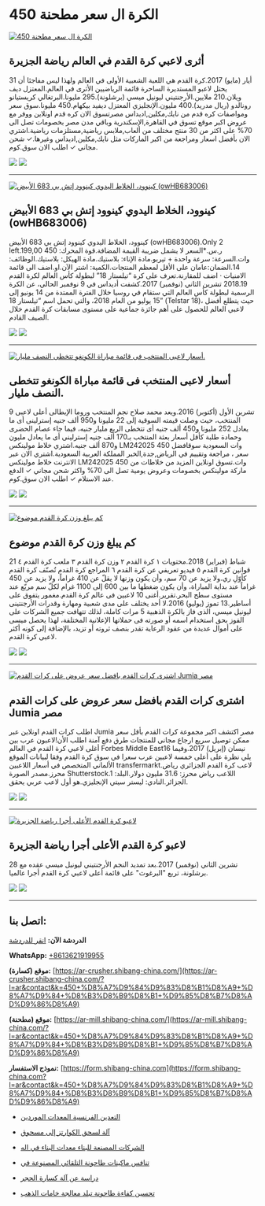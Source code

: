 # 450 الكرة ال سعر مطحنة

<a href="https://swt.shibang-china.com/?l=ar&img&k=450+%D8%A7%D9%84%D9%83%D8%B1%D8%A9+%D8%A7%D9%84+%D8%B3%D8%B9%D8%B1+%D9%85%D8%B7%D8%AD%D9%86%D8%A9" target="_blank">![450 الكرة ال سعر مطحنة](http://static.shibang-china.com/all-800x300/567.jpg)</a>

## أثرى لاعبي كرة القدم في العالم رياضة الجزيرة
31 أيار (مايو) 2017.كرة القدم هي اللعبة الشعبية الأولى في العالم ولهذا ليس مفاجئا أن يحتل لاعبو المستديرة الساحرة قائمة الرياضيين الأثرى في العالم.المعتزل ديف ويلان.210 ملايين.الأرجنتيني ليونيل ميسي (برشلونة).295 مليونا.البرتغالي كريستيانو رونالدو (ريال مدريد).400 مليون.الإنجليزي المعتزل ديفيد بيكهام.450 مليونا.سوق سعر ومواصفات كره قدم من نايك,مكلين,اديداس مصرتسوق الان كره قدم اونلاين ووفر مع عروض اكبر موقع تسوق في القاهرة,الإسكندرية وباقي مدن مصر بخصومات تصل الى 70% على اكثر من 30 منتج مختلف من ألعاب,ملابس رياضية,مستلزمات رياضية.اشتري الان بأفضل اسعار ومراجعة من اكبر الماركات مثل نايك,مكلين,اديداس وغيرها.✓ شحن مجاني ✓ اطلب الان سوق.كوم.


<a href="https://whatsapp.shibangsoft.com/WhatsApp.php" target="_blank" title="WhatsApp">![](http://static.shibang-china.com/icon/whatsapp.png)</a> <a href="https://swt.shibang-china.com/?l=ar&icon&k=450+%D8%A7%D9%84%D9%83%D8%B1%D8%A9+%D8%A7%D9%84+%D8%B3%D8%B9%D8%B1+%D9%85%D8%B7%D8%AD%D9%86%D8%A9" target="_blank">![](http://static.shibang-china.com/icon/chat-ar.png)</a>

---

<a href="https://swt.shibang-china.com/?l=ar&img&k=450+%D8%A7%D9%84%D9%83%D8%B1%D8%A9+%D8%A7%D9%84+%D8%B3%D8%B9%D8%B1+%D9%85%D8%B7%D8%AD%D9%86%D8%A9" target="_blank">![كينوود، الخلاط اليدوي كينوود إتش بي 683 الأبيض (owHB683006)](http://static.shibang-china.com/all-800x300/621.jpg)</a>

## كينوود، الخلاط اليدوي كينوود إتش بي 683 الأبيض (owHB683006)
كينوود، الخلاط اليدوي كينوود إتش بي 683 الأبيض (owHB683006).Only 2 left.199,00 ر.س.*السعر لا يشمل ضريبة القيمة المضافة.قوة المحرك: 450 وات.السرعة: سرعة واحدة + تيربو.مادة الإناء: بلاستيك.مادة الهيكل: بلاستيك.الوظائف: 14.الضمان:عامان على الأقل لمعظم المنتجات.الكمية: اشتر الآن.او.اضف الى قائمة الامنيات &middot; اضف للمقارنة.تعرف على كرة “تيلستار 18” لبطولة كأس العالم لكرة القدم 2018.19 تشرين الثاني (نوفمبر) 2017.كشفت أديداس في 9 نوفمبر الحالي، عن الكرة الرسمية لبطولة كأس العالم التي ستقام في روسيا خلال الفترة الممتدة من 14 يونيو إلى 15 يوليو من العام 2018، والتي تحمل اسم “تيلستار 18” (Telstar 18)، حيث يتطلع أفضل لاعبي العالم للحصول على أهم جائزة جماعية على مستوى مسابقات كرة القدم خلال الصيف القادم.


<a href="https://whatsapp.shibangsoft.com/WhatsApp.php" target="_blank" title="WhatsApp">![](http://static.shibang-china.com/icon/whatsapp.png)</a> <a href="https://swt.shibang-china.com/?l=ar&icon&k=450+%D8%A7%D9%84%D9%83%D8%B1%D8%A9+%D8%A7%D9%84+%D8%B3%D8%B9%D8%B1+%D9%85%D8%B7%D8%AD%D9%86%D8%A9" target="_blank">![](http://static.shibang-china.com/icon/chat-ar.png)</a>

---

<a href="https://swt.shibang-china.com/?l=ar&img&k=450+%D8%A7%D9%84%D9%83%D8%B1%D8%A9+%D8%A7%D9%84+%D8%B3%D8%B9%D8%B1+%D9%85%D8%B7%D8%AD%D9%86%D8%A9" target="_blank">![أسعار لاعبى المنتخب فى قائمة مباراة الكونغو تتخطى النصف مليار.](http://static.shibang-china.com/all-800x300/1062.jpg)</a>

## أسعار لاعبى المنتخب فى قائمة مباراة الكونغو تتخطى النصف مليار.
9 تشرين الأول (أكتوبر) 2016.ويعد محمد صلاح نجم المنتخب وروما الإيطالى أعلى لاعبى المنتخب، حيث وصلت قيمته السوقية إلى 22 مليونا و950 ألف جنيه إسترلينى أى ما يعادل 252 مليونا و450 ألف جنيه أى تتخطى الربع مليار جنيه، فيما جاء عصام الحضرى وحمادة طلبة كأقل أسعار بعثة المنتخب بـ170 ألف جنيه إسترلينى أى ما يعادل مليون و870 ألف جنيه.اشتري خلاط مولينكس LM242025 450 وات السعودية سوقافضل سعر ، مراجعة وتقييم في الرياض,جدة,الخبر المملكة العربية السعودية.اشتري الان عبر الانترنت خلاط مولينكس LM242025 450 وات.تسوق اونلاين المزيد من خلاطات من ماركة مولينكس بخصومات وعروض يومية تصل الى 70% واكثر شحن مجاني ✓ الدفع عند الاستلام ✓ اطلب الان سوق.كوم.


<a href="https://whatsapp.shibangsoft.com/WhatsApp.php" target="_blank" title="WhatsApp">![](http://static.shibang-china.com/icon/whatsapp.png)</a> <a href="https://swt.shibang-china.com/?l=ar&icon&k=450+%D8%A7%D9%84%D9%83%D8%B1%D8%A9+%D8%A7%D9%84+%D8%B3%D8%B9%D8%B1+%D9%85%D8%B7%D8%AD%D9%86%D8%A9" target="_blank">![](http://static.shibang-china.com/icon/chat-ar.png)</a>

---

<a href="https://swt.shibang-china.com/?l=ar&img&k=450+%D8%A7%D9%84%D9%83%D8%B1%D8%A9+%D8%A7%D9%84+%D8%B3%D8%B9%D8%B1+%D9%85%D8%B7%D8%AD%D9%86%D8%A9" target="_blank">![كم يبلغ وزن كرة القدم موضوع](http://static.shibang-china.com/all-800x300/16.jpg)</a>

## كم يبلغ وزن كرة القدم موضوع
21 شباط (فبراير) 2018.محتويات ١ كرة القدم ٢ وزن كرة القدم ٣ ملعب كرة القدم ٤ قوانين كرة القدم ٥ فيديو تعريفي عن كرة القدم ٦ المراجع كرة القدم تُصنّف كرة القدم كأوّلِ ري.ولا يزيد عن 70 سم، وأن يكون وزنها لا يقلّ عن 410 غراماً، ولا يزيد عن 450 غراماً عند بداية المباراة، وأن يكون ضغطها ما بين 600 إلى 1100 غرام لكلّ سم مربّع عند مستوى سطح البحر.تقرير.أغنى 10 لاعبين فى عالم كرة القدم.مغمور يتفوق على أساطير.13 تموز (يوليو) 2016.لا أحد يختلف على مدى شعبية ومهارة وقدرات الأرجنتينى ليونيل ميسي، الذى فاز بالكرة الذهبية 5 مرات كاملة، لذلك تتهافت جميع الشركات على الفوز بحق استخدام اسمه أو صورته فى حملاتها الإعلانية المختلفة، لهذا يحصل ميسى على أموال عديدة من عقود الرعاية تقدر بنصف ثروته أو تزيد، بالإضافة إلى كونه أكثر لاعبى كرة القدم.


<a href="https://whatsapp.shibangsoft.com/WhatsApp.php" target="_blank" title="WhatsApp">![](http://static.shibang-china.com/icon/whatsapp.png)</a> <a href="https://swt.shibang-china.com/?l=ar&icon&k=450+%D8%A7%D9%84%D9%83%D8%B1%D8%A9+%D8%A7%D9%84+%D8%B3%D8%B9%D8%B1+%D9%85%D8%B7%D8%AD%D9%86%D8%A9" target="_blank">![](http://static.shibang-china.com/icon/chat-ar.png)</a>

---

<a href="https://swt.shibang-china.com/?l=ar&img&k=450+%D8%A7%D9%84%D9%83%D8%B1%D8%A9+%D8%A7%D9%84+%D8%B3%D8%B9%D8%B1+%D9%85%D8%B7%D8%AD%D9%86%D8%A9" target="_blank">![اشترى كرات القدم بافضل سعر عروض على كرات القدم Jumia مصر](http://static.shibang-china.com/all-800x300/1408.jpg)</a>

## اشترى كرات القدم بافضل سعر عروض على كرات القدم Jumia مصر
اطلب كرات القدم اونلاين عبر Jumia مصر اكتشف اكبر مجموعة كرات القدم بأقل سعر ممكن توصيل سريع ارجاع مجانى للمنتجات طرق دفع آمنة اطلب الأن!لاعبون عرب بين أغلى لاعبي كرة القدم في العالم Forbes Middle East16 نيسان (إبريل) 2017.وفيما يلي نظرة على أعلى خمسة لاعبين عرب سعرا في سوق كرة القدم وفقا لبيانات الموقع الألماني المتخصص في أسعار اللاعبين transfermarkt.لاعب كرة القدم الجزائري رياض محرز.مصدر الصورة Shutterstock.1 اللاعب رياض محرز: 31.6 مليون دولار.البلد: الجزائر.النادي: ليستر سيتي الإنجليزي.هو أول لاعب عربي يحقق.


<a href="https://whatsapp.shibangsoft.com/WhatsApp.php" target="_blank" title="WhatsApp">![](http://static.shibang-china.com/icon/whatsapp.png)</a> <a href="https://swt.shibang-china.com/?l=ar&icon&k=450+%D8%A7%D9%84%D9%83%D8%B1%D8%A9+%D8%A7%D9%84+%D8%B3%D8%B9%D8%B1+%D9%85%D8%B7%D8%AD%D9%86%D8%A9" target="_blank">![](http://static.shibang-china.com/icon/chat-ar.png)</a>

---

<a href="https://swt.shibang-china.com/?l=ar&img&k=450+%D8%A7%D9%84%D9%83%D8%B1%D8%A9+%D8%A7%D9%84+%D8%B3%D8%B9%D8%B1+%D9%85%D8%B7%D8%AD%D9%86%D8%A9" target="_blank">![لاعبو كرة القدم الأعلى أجرا رياضة الجزيرة](http://static.shibang-china.com/all-800x300/610.jpg)</a>

## لاعبو كرة القدم الأعلى أجرا رياضة الجزيرة
28 تشرين الثاني (نوفمبر) 2017.بعد تمديد النجم الأرجنتيني ليونيل ميسي عقده مع برشلونة، تربع &quot;البرغوث&quot; على قائمة أعلى لاعبي كرة القدم أجرا عالميا.

<a href="https://whatsapp.shibangsoft.com/WhatsApp.php" target="_blank" title="WhatsApp">![](http://static.shibang-china.com/icon/whatsapp.png)</a> <a href="https://swt.shibang-china.com/?l=ar&icon&k=450+%D8%A7%D9%84%D9%83%D8%B1%D8%A9+%D8%A7%D9%84+%D8%B3%D8%B9%D8%B1+%D9%85%D8%B7%D8%AD%D9%86%D8%A9" target="_blank">![](http://static.shibang-china.com/icon/chat-ar.png)</a>

---
## اتصل بنا:

**الدردشة الآن:** [انقر للدردشة](https://swt.shibang-china.com?l=ar&contact&k=450+%D8%A7%D9%84%D9%83%D8%B1%D8%A9+%D8%A7%D9%84+%D8%B3%D8%B9%D8%B1+%D9%85%D8%B7%D8%AD%D9%86%D8%A9)

**WhatsApp:**  [+8613621919955](https://whatsapp.shibangsoft.com/WhatsApp.php)

**موقع (كسارة):** [https://ar-crusher.shibang-china.com/](https://ar-crusher.shibang-china.com/?l=ar&contact&k=450+%D8%A7%D9%84%D9%83%D8%B1%D8%A9+%D8%A7%D9%84+%D8%B3%D8%B9%D8%B1+%D9%85%D8%B7%D8%AD%D9%86%D8%A9)

**موقع (مطحنة):** [https://ar-mill.shibang-china.com/](https://ar-mill.shibang-china.com/?l=ar&contact&k=450+%D8%A7%D9%84%D9%83%D8%B1%D8%A9+%D8%A7%D9%84+%D8%B3%D8%B9%D8%B1+%D9%85%D8%B7%D8%AD%D9%86%D8%A9)

**نموذج الاستفسار:** [https://form.shibang-china.com](https://form.shibang-china.com?l=ar&contact&k=450+%D8%A7%D9%84%D9%83%D8%B1%D8%A9+%D8%A7%D9%84+%D8%B3%D8%B9%D8%B1+%D9%85%D8%B7%D8%AD%D9%86%D8%A9)

* [التعدين الفرنسية المعدات الموردين](../29/%D8%A7%D9%84%D8%AA%D8%B9%D8%AF%D9%8A%D9%86%20%D8%A7%D9%84%D9%81%D8%B1%D9%86%D8%B3%D9%8A%D8%A9%20%D8%A7%D9%84%D9%85%D8%B9%D8%AF%D8%A7%D8%AA%20%D8%A7%D9%84%D9%85%D9%88%D8%B1%D8%AF%D9%8A%D9%86.md)

* [آلة لسحق الكوارتز إلى مسحوق](../29/%D8%A2%D9%84%D8%A9%20%D9%84%D8%B3%D8%AD%D9%82%20%D8%A7%D9%84%D9%83%D9%88%D8%A7%D8%B1%D8%AA%D8%B2%20%D8%A5%D9%84%D9%89%20%D9%85%D8%B3%D8%AD%D9%88%D9%82.md)

* [الشركات المصنعة للبناء معدات البناء في اله](../26/%D8%A7%D9%84%D8%B4%D8%B1%D9%83%D8%A7%D8%AA%20%D8%A7%D9%84%D9%85%D8%B5%D9%86%D8%B9%D8%A9%20%D9%84%D9%84%D8%A8%D9%86%D8%A7%D8%A1%20%D9%85%D8%B9%D8%AF%D8%A7%D8%AA%20%D8%A7%D9%84%D8%A8%D9%86%D8%A7%D8%A1%20%D9%81%D9%8A%20%D8%A7%D9%84%D9%87.md)

* [تنافس ماكينات طاحونة التلقائي المصنوعة في](../26/%D8%AA%D9%86%D8%A7%D9%81%D8%B3%20%D9%85%D8%A7%D9%83%D9%8A%D9%86%D8%A7%D8%AA%20%D8%B7%D8%A7%D8%AD%D9%88%D9%86%D8%A9%20%D8%A7%D9%84%D8%AA%D9%84%D9%82%D8%A7%D8%A6%D9%8A%20%D8%A7%D9%84%D9%85%D8%B5%D9%86%D9%88%D8%B9%D8%A9%20%D9%81%D9%8A.md)

* [دراسة عن آلة كسارة الحجر](../28/%D8%AF%D8%B1%D8%A7%D8%B3%D8%A9%20%D8%B9%D9%86%20%D8%A2%D9%84%D8%A9%20%D9%83%D8%B3%D8%A7%D8%B1%D8%A9%20%D8%A7%D9%84%D8%AD%D8%AC%D8%B1.md)

* [تحسين كفاءة طاحونة تبلد معالجة خامات الذهب](../29/%D8%AA%D8%AD%D8%B3%D9%8A%D9%86%20%D9%83%D9%81%D8%A7%D8%A1%D8%A9%20%D8%B7%D8%A7%D8%AD%D9%88%D9%86%D8%A9%20%D8%AA%D8%A8%D9%84%D8%AF%20%D9%85%D8%B9%D8%A7%D9%84%D8%AC%D8%A9%20%D8%AE%D8%A7%D9%85%D8%A7%D8%AA%20%D8%A7%D9%84%D8%B0%D9%87%D8%A8.md)